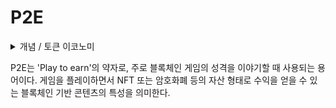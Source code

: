 # P2E

<details>

<summary>개념 / 토큰 이코노미</summary>



</details>

P2E는 'Play to earn'의 약자로, 주로 블록체인 게임의 성격을 이야기할 때 사용되는 용어이다. 게임을 플레이하면서 NFT 또는 암호화폐 등의 자산 형태로 수익을 얻을 수 있는 블록체인 기반 콘텐츠의 특성을 의미한다.
